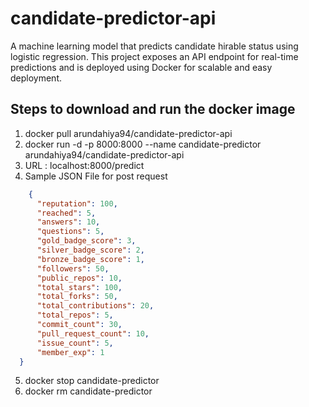 # candidate-predictor-api
A machine learning model that predicts candidate hirable status using logistic regression. This project exposes an API endpoint for real-time predictions and is deployed using Docker for scalable and easy deployment.

## Steps to download and run the docker image
1. docker pull arundahiya94/candidate-predictor-api
2. docker run -d -p 8000:8000 --name candidate-predictor arundahiya94/candidate-predictor-api
3. URL : localhost:8000/predict
4. Sample JSON File for post request

```json
    {
      "reputation": 100,
      "reached": 5,
      "answers": 10,
      "questions": 5,
      "gold_badge_score": 3,
      "silver_badge_score": 2,
      "bronze_badge_score": 1,
      "followers": 50,
      "public_repos": 10,
      "total_stars": 100,
      "total_forks": 50,
      "total_contributions": 20,
      "total_repos": 5,
      "commit_count": 30,
      "pull_request_count": 10,
      "issue_count": 5,
      "member_exp": 1
  }
```
5. docker stop candidate-predictor
6. docker rm candidate-predictor



